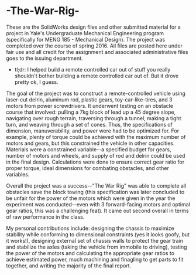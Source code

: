 # -The-War-Rig-

These are the SolidWorks design files and other submitted material for a project in Yale's Undergraduate Mechanical Engineering program (specifically for MENG 185 - Mechanical Design). The project was completed over the course of spring 2016. All files are posted here under fair use and all credit for the assignment and associated administrative files goes to the issuing department.

* tl;dr: I helped build a remote controlled car out of stuff you really shouldn't bother building a remote controlled car out of. But it drove pretty ok, I guess.

The goal of the project was to construct a remote-controlled vehicle using laser-cut delrin, aluminum rod, plastic gears, toy-car-like-tires, and 3 motors from power screwdrivers. It underwent testing on an obstacle course that involved: pulling a 7kg block of lead up a 45 degree slope, navigating over rough terrain, traversing through a tunnel, making a tight turn, and weaving through a set of cones. Thus, the specifications of dimension, manuverability, and power were had to be optimized for. For example, plenty of torque could be achieved with the maximum number of motors and gears, but this constrained the vehicle in other capacities. Materials were a constrained variable--a specified budget for gears, number of motors and wheels, and supply of rod and delrin could be used in the final design. Calculations were done to ensure correct gear ratio for proper torque, ideal dimensions for combating obstacles, and other variables.

Overall the project was a success--"The War Rig" was able to complete all obstacles save the block towing (this specification was later concluded to be unfair for the power of the motors which were given in the year the experiment was conducted--even with 3 forward-facing motors and optimal gear ratios, this was a challenging feat). It came out second overall in terms of raw performance in the class.

My personal contributions include: designing the chassis to maximize stability while conforming to dimensional constraints (yes it looks goofy, but it works!), designing external set of chassis walls to protect the gear train and stabilize the axles (taking the vehicle from immobile to driving), testing the power of the motors and calculating the appropriate gear ratios to achieve estimated power, much machining and finagling to get parts to fit together, and writing the majority of the final report.
